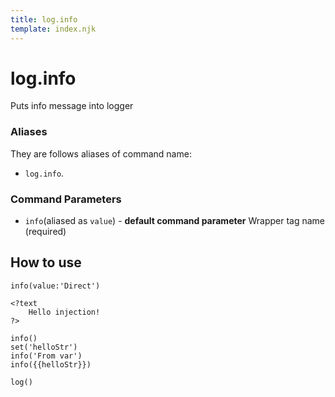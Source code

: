 ```yaml
---
title: log.info
template: index.njk
---
```


# log.info
Puts info message into logger


### Aliases
They are follows aliases of command name: 
+ ```log.info```.


### Command Parameters

+ ```info```(aliased as ```value```) - **default command parameter** Wrapper tag name (required)


## How to use

```dps
info(value:'Direct')

<?text
    Hello injection! 
?>

info()
set('helloStr')
info('From var')
info({{helloStr}})

log()
```

